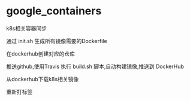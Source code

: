 # google_containers
k8s相关容器同步

通过 init.sh 生成所有镜像需要的Dockerfile

在dockerhub创建对应的仓库

推送github,使用Travis 执行 build.sh 脚本,自动构建镜像,推送到 DockerHub

从dockerhub下载k8s相关镜像

重新打标签

